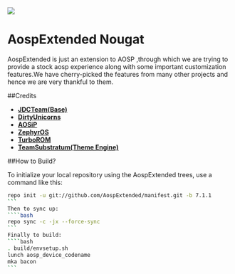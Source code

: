 <img src="https://github.com/AospExtended/manifest/raw/7.1.1/aex_logo.png"> 

AospExtended Nougat
===========
AospExtended is just an extension to AOSP ,through which we 
are trying to provide a stock aosp experience along with some important 
customization features.We have cherry-picked the features from many 
other projects and hence we are very thankful to them.

##Credits
* [**JDCTeam(Base)**](https://github.com/AOSP-JF-MM)
* [**DirtyUnicorns**](https://github.com/DirtyUnicorns)
* [**AOSiP**](https://github.com/AOSIP)
* [**ZephyrOS**](https://github.com/Zephyr-OS)
* [**TurboROM**](https://github.com/TurboROM)
* [**TeamSubstratum(Theme Engine)**](https://github.com/TeamSubstratum)

##How to Build?

To initialize your local repository using the AospExtended trees, use a 
command like this:
````bash
repo init -u git://github.com/AospExtended/manifest.git -b 7.1.1
```
Then to sync up:
````bash
repo sync -c -jx --force-sync
```
Finally to build:
````bash
. build/envsetup.sh
lunch aosp_device_codename
mka bacon
```
